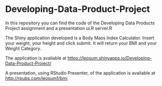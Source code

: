 # Developing-Data-Product-Project
In this repository you can find the code of the Developing Data Products Project assignment and a presentation
ui.R
server.R

The Shiny application developed is a Body Mass Index Calculator. Insert your weight, your height and click submit. 
It will return your BMI and your Weight Category.

The application is available at https://leosum.shinyapps.io/Developing-Data-Product-Project/

A presentation, using RStudio Presenter, of the application is available at http://rpubs.com/leosum1/bmi


